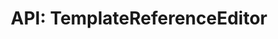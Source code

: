---
comment: "/**\n * An editor for referencing templates\n *\n * @description Example:\n * <pre>\n * {\n *     \"myTemplateReference\": {\n *         \"label\": \"My template reference\",\n *         \"tabId\": \"content\",\n *         \"schemaId\": \"templateReference\",\n *         {\n *             \"type\": \"page\" || \"partial\",\n *             \"allowedTemplates\": [ \"myPageTemplate\", \"myOtherPageTemplate\" ]\n *         }\n *     }\n * }\n * </pre>\n *\n * @memberof HashBrown.Client.Views.Editors.FieldEditors\n */"
meta:
    range:
        - 536
        - 5506
    filename: TemplateReferenceEditor.js
    lineno: 25
    columnno: 0
    path: /home/mrzapp/Development/Web/hashbrown-cms/src/Client/Views/Editors/FieldEditors
    code:
        id: astnode100020352
        name: TemplateReferenceEditor
        type: ClassDeclaration
        paramnames:
            - params
classdesc: 'An editor for referencing templates'
description: 'An editor for referencing templates'
memberof: HashBrown.Client.Views.Editors.FieldEditors
name: TemplateReferenceEditor
longname: HashBrown.Client.Views.Editors.FieldEditors.TemplateReferenceEditor
kind: class
scope: static
params: []
methods:
    -
        comment: "/**\n     * Renders the config editor\n     *\n     * @param {Object} config\n     *\n     * @returns {HTMLElement} Element\n     */"
        meta:
            range:
                - 840
                - 2630
            filename: TemplateReferenceEditor.js
            lineno: 42
            columnno: 4
            path: /home/mrzapp/Development/Web/hashbrown-cms/src/Client/Views/Editors/FieldEditors
            code:
                id: astnode100020370
                name: TemplateReferenceEditor.renderConfigEditor
                type: MethodDefinition
                paramnames:
                    - config
            vars:
                "": null
        description: 'Renders the config editor'
        params:
            -
                type:
                    names:
                        - Object
                name: config
        returns:
            -
                type:
                    names:
                        - HTMLElement
                description: Element
        name: renderConfigEditor
        longname: HashBrown.Client.Views.Editors.FieldEditors.TemplateReferenceEditor.renderConfigEditor
        kind: function
        memberof: HashBrown.Client.Views.Editors.FieldEditors.TemplateReferenceEditor
        scope: static
    -
        comment: "/**\n     * Sanity check\n     */"
        meta:
            range:
                - 2672
                - 3630
            filename: TemplateReferenceEditor.js
            lineno: 92
            columnno: 4
            path: /home/mrzapp/Development/Web/hashbrown-cms/src/Client/Views/Editors/FieldEditors
            code:
                id: astnode100020542
                name: 'TemplateReferenceEditor#sanityCheck'
                type: MethodDefinition
                paramnames: []
            vars:
                "": null
        description: 'Sanity check'
        name: sanityCheck
        longname: 'HashBrown.Client.Views.Editors.FieldEditors.TemplateReferenceEditor#sanityCheck'
        kind: function
        memberof: HashBrown.Client.Views.Editors.FieldEditors.TemplateReferenceEditor
        scope: instance
        params: []
    -
        comment: "/**\n     * Generates dropdown options\n     *\n     * @returns {Array} Options\n     */"
        meta:
            range:
                - 3725
                - 4134
            filename: TemplateReferenceEditor.js
            lineno: 123
            columnno: 4
            path: /home/mrzapp/Development/Web/hashbrown-cms/src/Client/Views/Editors/FieldEditors
            code:
                id: astnode100020648
                name: 'TemplateReferenceEditor#getOptions'
                type: MethodDefinition
                paramnames: []
            vars:
                "": null
        description: 'Generates dropdown options'
        returns:
            -
                type:
                    names:
                        - Array
                description: Options
        name: getOptions
        longname: 'HashBrown.Client.Views.Editors.FieldEditors.TemplateReferenceEditor#getOptions'
        kind: function
        memberof: HashBrown.Client.Views.Editors.FieldEditors.TemplateReferenceEditor
        scope: instance
        params: []
    -
        comment: "/**\n     * Pre render\n     */"
        meta:
            range:
                - 4174
                - 4221
            filename: TemplateReferenceEditor.js
            lineno: 142
            columnno: 4
            path: /home/mrzapp/Development/Web/hashbrown-cms/src/Client/Views/Editors/FieldEditors
            code:
                id: astnode100020706
                name: 'TemplateReferenceEditor#prerender'
                type: MethodDefinition
                paramnames: []
            vars:
                "": null
        description: 'Pre render'
        name: prerender
        longname: 'HashBrown.Client.Views.Editors.FieldEditors.TemplateReferenceEditor#prerender'
        kind: function
        memberof: HashBrown.Client.Views.Editors.FieldEditors.TemplateReferenceEditor
        scope: instance
        params: []
    -
        comment: "/**\n     * Renders this editor\n     */"
        meta:
            range:
                - 4270
                - 5504
            filename: TemplateReferenceEditor.js
            lineno: 149
            columnno: 4
            path: /home/mrzapp/Development/Web/hashbrown-cms/src/Client/Views/Editors/FieldEditors
            code:
                id: astnode100020715
                name: 'TemplateReferenceEditor#template'
                type: MethodDefinition
                paramnames: []
            vars:
                "": null
        description: 'Renders this editor'
        name: template
        longname: 'HashBrown.Client.Views.Editors.FieldEditors.TemplateReferenceEditor#template'
        kind: function
        memberof: HashBrown.Client.Views.Editors.FieldEditors.TemplateReferenceEditor
        scope: instance
        params: []
shortname: TemplateReferenceEditor
layout: docPage
permalink: /docs/hashbrown/client/views/editors/fieldeditors/templatereferenceeditor/
title: 'API: TemplateReferenceEditor'

---